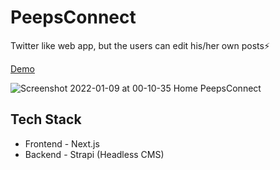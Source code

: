 # PeepsConnect

Twitter like web app, but the users can edit his/her own posts⚡

[Demo](https://peeps-connect.vercel.app)

![Screenshot 2022-01-09 at 00-10-35 Home PeepsConnect](https://user-images.githubusercontent.com/62604902/148655824-6431a9f8-90e4-46d4-a920-5728b12ebc30.png)

## Tech Stack

- Frontend - Next.js
- Backend - Strapi (Headless CMS)
